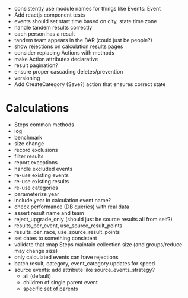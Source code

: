  * consistently use module names for things like Events::Event
 * Add reactjs component tests
 * events should set start time based on city, state time zone
 * handle tandem results correctly
  * each person has a result
  * tandem team appears in the BAR (could just be people?)
 * show rejections on calculation results pages
 * consider replacing Actions with methods
 * make Action attributes declarative
 * result pagination?
 * ensure proper cascading deletes/prevention
 * versioning
 * Add CreateCategory (Save?) action that ensures correct state

 Calculations
 ============
 * Steps common methods
  * log
  * benchmark
  * size change
  * record exclusions
 * filter results
 * report exceptions
 * handle excluded events
 * re-use existing events
 * re-use existing results
 * re-use categories
 * parameterize year
 * include year in calculation event name?
 * check performance (DB queries) with real data
 * assert result name and team
 * reject_upgrade_only (should just be source results all from self?)
 * results_per_event, use_source_result_points
 * results_per_race, use_source_result_points
 * set dates to something consistent
 * validate that :map Steps maintain collection size (and groups/reduce may change size)
 * only calculated events can have rejections
 * batch result, category, event_category updates for speed
 * source events: add attribute like source_events_strategy?
   * all (default)
   * children of single parent event
   * specific set of parents
